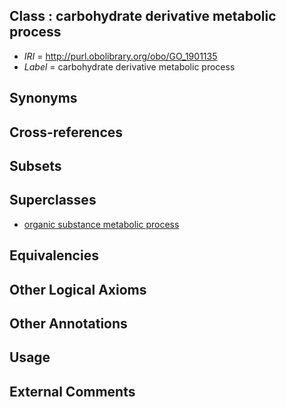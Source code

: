 
## Class : carbohydrate derivative metabolic process

 * *IRI* = http://purl.obolibrary.org/obo/GO_1901135
 * *Label* = carbohydrate derivative metabolic process

## Synonyms


## Cross-references


## Subsets


## Superclasses

 * [organic substance metabolic process](../../GO/04/GO_0071704.md)

## Equivalencies


## Other Logical Axioms


## Other Annotations


## Usage


## External Comments

